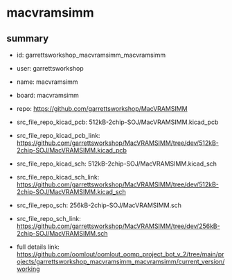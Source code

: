 # macvramsimm
 
## summary 
* id: garrettsworkshop_macvramsimm_macvramsimm
* user: garrettsworkshop
* name: macvramsimm
* board: macvramsimm
* repo: https://github.com/garrettsworkshop/MacVRAMSIMM
* src_file_repo_kicad_pcb: 512kB-2chip-SOJ/MacVRAMSIMM.kicad_pcb
* src_file_repo_kicad_pcb_link: https://github.com/garrettsworkshop/MacVRAMSIMM/tree/dev/512kB-2chip-SOJ/MacVRAMSIMM.kicad_pcb
* src_file_repo_kicad_sch: 512kB-2chip-SOJ/MacVRAMSIMM.kicad_sch
* src_file_repo_kicad_sch_link: https://github.com/garrettsworkshop/MacVRAMSIMM/tree/dev/512kB-2chip-SOJ/MacVRAMSIMM.kicad_sch

* src_file_repo_sch: 256kB-2chip-SOJ/MacVRAMSIMM.sch
* src_file_repo_sch_link: https://github.com/garrettsworkshop/MacVRAMSIMM/tree/dev/256kB-2chip-SOJ/MacVRAMSIMM.sch
* full details link: https://github.com/oomlout/oomlout_oomp_project_bot_v_2/tree/main/projects/garrettsworkshop_macvramsimm_macvramsimm/current_version/working  






